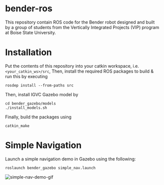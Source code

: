# bender-ros
This repository contain ROS code for the Bender robot designed and built by a group of students from the Vertically Integrated Projects (VIP) program at Boise State University.

# Installation
Put the contents of this repository into your catkin workspace, i.e.
`<your_catkin_ws>/src`, Then, install the required ROS packages to build & run this by executing
```
rosdep install --from-paths src
```
Then, install IGVC Gazebo model by
```
cd bender_gazebo/models
./install_models.sh
```
Finally, build the packages using
```
catkin_make
```

# Simple Navigation
Launch a simple navigation demo in Gazebo using the following:
```
roslaunch bender_gazebo simple_nav.launch
```
![simple-nav-demo-gif](https://github.com/boisestate-vip/bender-ros/raw/master/media/gifs/first-nav.gif)


